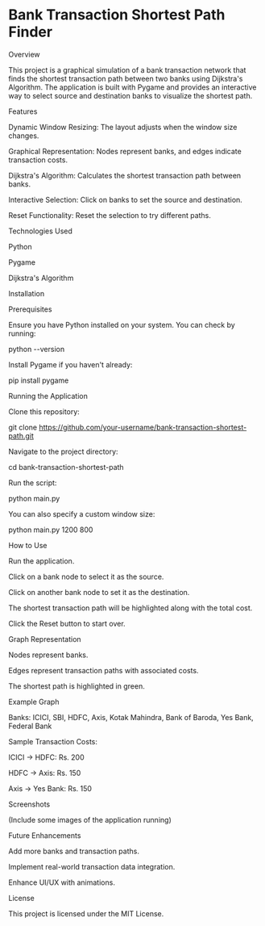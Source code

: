 # Bank Transaction Shortest Path Finder

Overview

This project is a graphical simulation of a bank transaction network that finds the shortest transaction path between two banks using Dijkstra's Algorithm. The application is built with Pygame and provides an interactive way to select source and destination banks to visualize the shortest path.

Features

Dynamic Window Resizing: The layout adjusts when the window size changes.

Graphical Representation: Nodes represent banks, and edges indicate transaction costs.

Dijkstra's Algorithm: Calculates the shortest transaction path between banks.

Interactive Selection: Click on banks to set the source and destination.

Reset Functionality: Reset the selection to try different paths.

Technologies Used

Python

Pygame

Dijkstra's Algorithm

Installation

Prerequisites

Ensure you have Python installed on your system. You can check by running:

python --version

Install Pygame if you haven't already:

pip install pygame

Running the Application

Clone this repository:

git clone https://github.com/your-username/bank-transaction-shortest-path.git

Navigate to the project directory:

cd bank-transaction-shortest-path

Run the script:

python main.py

You can also specify a custom window size:

python main.py 1200 800

How to Use

Run the application.

Click on a bank node to select it as the source.

Click on another bank node to set it as the destination.

The shortest transaction path will be highlighted along with the total cost.

Click the Reset button to start over.

Graph Representation

Nodes represent banks.

Edges represent transaction paths with associated costs.

The shortest path is highlighted in green.

Example Graph

Banks: ICICI, SBI, HDFC, Axis, Kotak Mahindra, Bank of Baroda, Yes Bank, Federal Bank

Sample Transaction Costs:

ICICI → HDFC: Rs. 200

HDFC → Axis: Rs. 150

Axis → Yes Bank: Rs. 150

Screenshots

(Include some images of the application running)

Future Enhancements

Add more banks and transaction paths.

Implement real-world transaction data integration.

Enhance UI/UX with animations.

License

This project is licensed under the MIT License.
